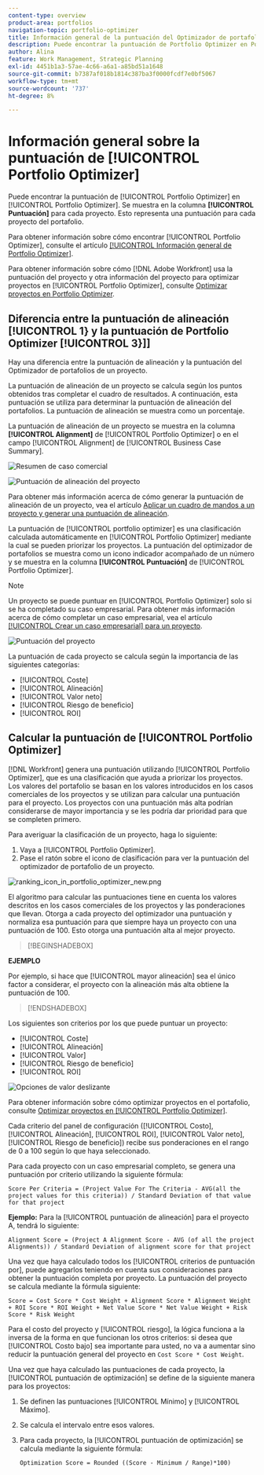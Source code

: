 ```yaml
---
content-type: overview
product-area: portfolios
navigation-topic: portfolio-optimizer
title: Información general de la puntuación del Optimizador de portafolios
description: Puede encontrar la puntuación de Portfolio Optimizer en Portfolio Optimizer. Se muestra en la columna [!UICONTROL Puntuación] para cada proyecto. Esto representa una puntuación para cada proyecto del portafolio.
author: Alina
feature: Work Management, Strategic Planning
exl-id: 4451b1a3-57ae-4c66-a6a1-a85bd51a1648
source-git-commit: b7387af018b1814c387ba3f0000fcdf7e0bf5067
workflow-type: tm+mt
source-wordcount: '737'
ht-degree: 8%

---
```


# Información general sobre la puntuación de [!UICONTROL Portfolio Optimizer]

<!--Audited: 01/2025-->

Puede encontrar la puntuación de [!UICONTROL Portfolio Optimizer] en [!UICONTROL Portfolio Optimizer]. Se muestra en la columna **[!UICONTROL Puntuación]** para cada proyecto. Esto representa una puntuación para cada proyecto del portafolio.

Para obtener información sobre cómo encontrar [!UICONTROL Portfolio Optimizer], consulte el artículo [[!UICONTROL Información general de Portfolio Optimizer]](../../../manage-work/portfolios/portfolio-optimizer/portfolio-optimizer-overview.md).

Para obtener información sobre cómo [!DNL Adobe Workfront] usa la puntuación del proyecto y otra información del proyecto para optimizar proyectos en [!UICONTROL Portfolio Optimizer], consulte [Optimizar proyectos en Portfolio Optimizer](../../../manage-work/portfolios/portfolio-optimizer/optimize-projects-in-portfolio-optimizer.md).

## Diferencia entre la puntuación de alineación [!UICONTROL 1&rbrace; y la puntuación de Portfolio Optimizer [!UICONTROL 3&rbrace;]]

Hay una diferencia entre la puntuación de alineación y la puntuación del Optimizador de portafolios de un proyecto.

La puntuación de alineación de un proyecto se calcula según los puntos obtenidos tras completar el cuadro de resultados. A continuación, esta puntuación se utiliza para determinar la puntuación de alineación del portafolios. La puntuación de alineación se muestra como un porcentaje.

La puntuación de alineación de un proyecto se muestra en la columna **[!UICONTROL Alignment]** de [!UICONTROL Portfolio Optimizer] o en el campo [!UICONTROL Alignment] de [!UICONTROL Business Case Summary].

![Resumen de caso comercial](assets/business-case-summary-aligned-field-highlighted.png)

![Puntuación de alineación del proyecto](assets/project-alignment-score-portfolio-optimizer-highlighted-350x174.png)

Para obtener más información acerca de cómo generar la puntuación de alineación de un proyecto, vea el artículo [Aplicar un cuadro de mandos a un proyecto y generar una puntuación de alineación](../../../manage-work/projects/define-a-business-case/apply-scorecard-to-project-to-generate-alignment-score.md).

La puntuación de [!UICONTROL portfolio optimizer] es una clasificación calculada automáticamente en [!UICONTROL Portfolio Optimizer] mediante la cual se pueden priorizar los proyectos. La puntuación del optimizador de portafolios se muestra como un icono indicador acompañado de un número y se muestra en la columna **[!UICONTROL Puntuación]** de [!UICONTROL Portfolio Optimizer].

>[!NOTE]
>
>Un proyecto se puede puntuar en [!UICONTROL Portfolio Optimizer] solo si se ha completado su caso empresarial. Para obtener más información acerca de cómo completar un caso empresarial, vea el artículo [[!UICONTROL Crear un caso empresarial] para un proyecto](../../../manage-work/projects/define-a-business-case/create-business-case.md).

![Puntuación del proyecto](assets/portfolio-optimizer-project-score-highlighted-350x132.png)

La puntuación de cada proyecto se calcula según la importancia de las siguientes categorías:

* [!UICONTROL Coste]
* [!UICONTROL Alineación]
* [!UICONTROL Valor neto]
* [!UICONTROL Riesgo de beneficio]
* [!UICONTROL ROI]

## Calcular la puntuación de [!UICONTROL Portfolio Optimizer]

<!--
<p data-mc-conditions="QuicksilverOrClassic.Draft mode">(NOTE: This was edited based on this issue, per Anna: https://hub.workfront.com/issue/603d0c58000095ea0bc00ce5e2110693/overview)</p>
-->

[!DNL Workfront] genera una puntuación utilizando [!UICONTROL Portfolio Optimizer], que es una clasificación que ayuda a priorizar los proyectos. Los valores del portafolio se basan en los valores introducidos en los casos comerciales de los proyectos y se utilizan para calcular una puntuación para el proyecto. Los proyectos con una puntuación más alta podrían considerarse de mayor importancia y se les podría dar prioridad para que se completen primero.

Para averiguar la clasificación de un proyecto, haga lo siguiente:

1. Vaya a [!UICONTROL Portfolio Optimizer].
1. Pase el ratón sobre el icono de clasificación para ver la puntuación del optimizador de portafolio de un proyecto.

![ranking_icon_in_portfolio_optimizer_new.png](assets/ranking-icon-in-portfolio-optimizer-new-350x160.png)

El algoritmo para calcular las puntuaciones tiene en cuenta los valores descritos en los casos comerciales de los proyectos y las ponderaciones que llevan. Otorga a cada proyecto del optimizador una puntuación y normaliza esa puntuación para que siempre haya un proyecto con una puntuación de 100. Esto otorga una puntuación alta al mejor proyecto.

>[!BEGINSHADEBOX]

**EJEMPLO**

Por ejemplo, si hace que [!UICONTROL mayor alineación] sea el único factor a considerar, el proyecto con la alineación más alta obtiene la puntuación de 100.

>[!ENDSHADEBOX]

Los siguientes son criterios por los que puede puntuar un proyecto:

* [!UICONTROL Coste]
* [!UICONTROL Alineación]
* [!UICONTROL Valor]
* [!UICONTROL Riesgo de beneficio]
* [!UICONTROL ROI]

![Opciones de valor deslizante](assets/optimizer-sliding-value-options-350x77.png)

Para obtener información sobre cómo optimizar proyectos en el portafolio, consulte [Optimizar proyectos en [!UICONTROL Portfolio Optimizer]](../../../manage-work/portfolios/portfolio-optimizer/optimize-projects-in-portfolio-optimizer.md).

Cada criterio del panel de configuración ([!UICONTROL Costo], [!UICONTROL Alineación], [!UICONTROL ROI], [!UICONTROL Valor neto], [!UICONTROL Riesgo de beneficio]) recibe sus ponderaciones en el rango de 0 a 100 según lo que haya seleccionado.

Para cada proyecto con un caso empresarial completo, se genera una puntuación por criterio utilizando la siguiente fórmula:

```
Score Per Criteria = (Project Value For The Criteria - AVG(all the project values for this criteria)) / Standard Deviation of that value for that project
```

**Ejemplo:** Para la [!UICONTROL puntuación de alineación] para el proyecto A, tendrá lo siguiente:

```
Alignment Score = (Project A Alignment Score - AVG (of all the project Alignments)) / Standard Deviation of alignment score for that project
```

Una vez que haya calculado todos los [!UICONTROL criterios de puntuación por], puede agregarlos teniendo en cuenta sus consideraciones para obtener la puntuación completa por proyecto. La puntuación del proyecto se calcula mediante la fórmula siguiente:

```
Score = Cost Score * Cost Weight + Alignment Score * Alignment Weight + ROI Score * ROI Weight + Net Value Score * Net Value Weight + Risk Score * Risk Weight
```

Para el costo del proyecto y [!UICONTROL riesgo], la lógica funciona a la inversa de la forma en que funcionan los otros criterios: si desea que [!UICONTROL Costo bajo] sea importante para usted, no va a aumentar sino reducir la puntuación general del proyecto en `Cost Score * Cost Weight`.

Una vez que haya calculado las puntuaciones de cada proyecto, la [!UICONTROL puntuación de optimización] se define de la siguiente manera para los proyectos:

1. Se definen las puntuaciones [!UICONTROL Mínimo] y [!UICONTROL Máximo].
1. Se calcula el intervalo entre esos valores.
1. Para cada proyecto, la [!UICONTROL puntuación de optimización] se calcula mediante la siguiente fórmula:

   ```
   Optimization Score = Rounded ((Score - Minimum / Range)*100)
   ```
